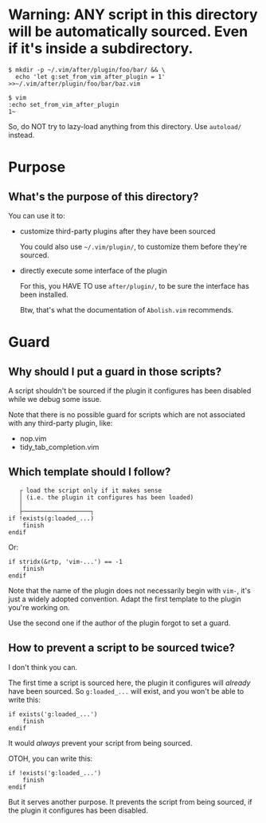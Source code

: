 # Warning: ANY script in this directory will be automatically sourced.  Even if it's inside a subdirectory.

    $ mkdir -p ~/.vim/after/plugin/foo/bar/ && \
      echo 'let g:set_from_vim_after_plugin = 1' >>~/.vim/after/plugin/foo/bar/baz.vim

    $ vim
    :echo set_from_vim_after_plugin
    1~

So, do NOT try to lazy-load anything from this directory.
Use `autoload/` instead.

##
# Purpose
## What's the purpose of this directory?

You can use it to:

   - customize third-party plugins after they have been sourced

       You could also use `~/.vim/plugin/`, to customize them before
       they're sourced.

   - directly execute some interface of the plugin

       For this, you HAVE TO use `after/plugin/`, to be sure
       the interface has been installed.

       Btw, that's what the documentation of `Abolish.vim` recommends.

##
# Guard
## Why should I put a guard in those scripts?

A script  shouldn't be  sourced if  the plugin it  configures has  been disabled
while we debug some issue.

Note that there is  no possible guard for scripts which  are not associated with
any third-party plugin, like:

   - nop.vim
   - tidy_tab_completion.vim

## Which template should I follow?

       ┌ load the script only if it makes sense
       │ (i.e. the plugin it configures has been loaded)
       │
       ├───────────────────┐
    if !exists(g:loaded_...)
        finish
    endif

Or:

    if stridx(&rtp, 'vim-...') == -1
        finish
    endif

Note that the  name of the plugin  does not necessarily begin  with `vim-`, it's
just a widely adopted convention.
Adapt the first template to the plugin you're working on.

Use the second one if the author of the plugin forgot to set a guard.

## How to prevent a script to be sourced twice?

I don't think you can.

The first time a script is sourced here, the plugin it configures will *already*
have been sourced.
So `g:loaded_...` will exist, and you won't be able to write this:

    if exists('g:loaded_...')
        finish
    endif

It would *always* prevent your script from being sourced.

OTOH, you can write this:

    if !exists('g:loaded_...')
        finish
    endif

But it serves another purpose.
It prevents the script from being sourced,  if the plugin it configures has been
disabled.

